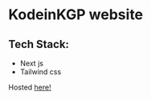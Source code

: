 # KodeinKGP website

## Tech Stack:
- Next js
- Tailwind css

Hosted [here!](https://saksham-kumar-14.github.io/kodeinKGP-website)
